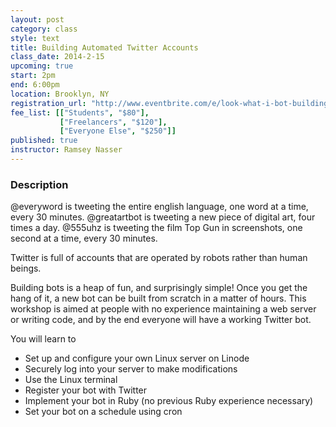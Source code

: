 ```yaml
---
layout: post
category: class
style: text
title: Building Automated Twitter Accounts
class_date: 2014-2-15
upcoming: true
start: 2pm
end: 6:00pm
location: Brooklyn, NY
registration_url: "http://www.eventbrite.com/e/look-what-i-bot-building-automated-twitter-accounts-tickets-10562898915"
fee_list: [["Students", "$80"],
           ["Freelancers", "$120"],
           ["Everyone Else", "$250"]]
published: true
instructor: Ramsey Nasser
---
```


### Description

@everyword is tweeting the entire english language, one word at a time, every 30 minutes. @greatartbot is tweeting a new piece of digital art, four times a day. @555uhz is tweeting the film Top Gun in screenshots, one second at a time, every 30 minutes.
 
Twitter is full of accounts that are operated by robots rather than human beings. 
 
Building bots is a heap of fun, and surprisingly simple! Once you get the hang of it, a new bot can be built from scratch in a matter of hours. This workshop is aimed at people with no experience maintaining a web server or writing code, and by the end everyone will have a working Twitter bot.
 
You will learn to
- Set up and configure your own Linux server on Linode
- Securely log into your server to make modifications
- Use the Linux terminal
- Register your bot with Twitter
- Implement your bot in Ruby (no previous Ruby experience necessary)
- Set your bot on a schedule using cron
